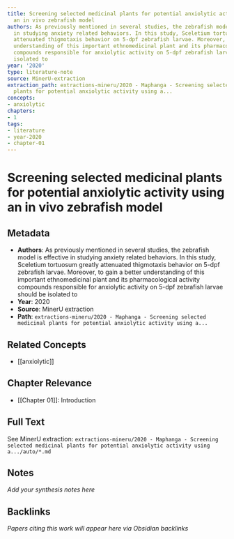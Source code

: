 ```yaml
---
title: Screening selected medicinal plants for potential anxiolytic activity using
  an in vivo zebrafish model
authors: As previously mentioned in several studies, the zebrafish model is effective
  in studying anxiety related behaviors. In this study, Sceletium tortuosum greatly
  attenuated thigmotaxis behavior on 5-dpf zebrafish larvae. Moreover, to gain a better
  understanding of this important ethnomedicinal plant and its pharmacological activity
  compounds responsible for anxiolytic activity on 5-dpf zebrafish larvae should be
  isolated to
year: '2020'
type: literature-note
source: MinerU-extraction
extraction_path: extractions-mineru/2020 - Maphanga - Screening selected medicinal
  plants for potential anxiolytic activity using a...
concepts:
- anxiolytic
chapters:
- 1
tags:
- literature
- year-2020
- chapter-01
---
```


# Screening selected medicinal plants for potential anxiolytic activity using an in vivo zebrafish model

## Metadata

- **Authors**: As previously mentioned in several studies, the zebrafish model is effective in studying anxiety related behaviors. In this study, Sceletium tortuosum greatly attenuated thigmotaxis behavior on 5-dpf zebrafish larvae. Moreover, to gain a better understanding of this important ethnomedicinal plant and its pharmacological activity compounds responsible for anxiolytic activity on 5-dpf zebrafish larvae should be isolated to
- **Year**: 2020
- **Source**: MinerU extraction
- **Path**: `extractions-mineru/2020 - Maphanga - Screening selected medicinal plants for potential anxiolytic activity using a...`

## Related Concepts

- [[anxiolytic]]

## Chapter Relevance

- [[Chapter 01]]: Introduction

## Full Text

See MinerU extraction: `extractions-mineru/2020 - Maphanga - Screening selected medicinal plants for potential anxiolytic activity using a.../auto/*.md`

## Notes

*Add your synthesis notes here*

## Backlinks

*Papers citing this work will appear here via Obsidian backlinks*
